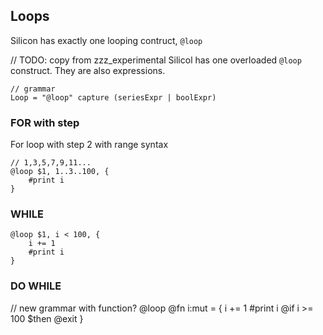 ## Loops

Silicon has exactly one looping contruct, `@loop`

// TODO: copy from zzz_experimental
Silicol has one overloaded `@loop` construct. They are also expressions.

    // grammar
    Loop = "@loop" capture (seriesExpr | boolExpr)

### FOR with step

For loop with step 2 with range syntax

    // 1,3,5,7,9,11...
    @loop $1, 1..3..100, {
        #print i
    }

### WHILE

    @loop $1, i < 100, {
        i += 1
        #print i
    }

### DO WHILE

// new grammar with function?
@loop @fn i:mut = {
i += 1
#print i
@if i >= 100 $then @exit
}
